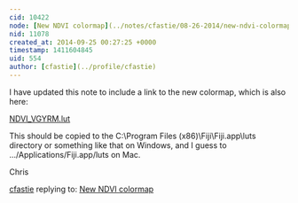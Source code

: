 ```yaml
---
cid: 10422
node: [New NDVI colormap](../notes/cfastie/08-26-2014/new-ndvi-colormap)
nid: 11078
created_at: 2014-09-25 00:27:25 +0000
timestamp: 1411604845
uid: 554
author: [cfastie](../profile/cfastie)
---
```


I have updated this note to include a link to the new colormap, which is also here:  

<a href="https://i.publiclab.org/system/images/photos/000/007/012/original/NDVI_VGYRM.lut"><i class="icon icon-file"></i> NDVI_VGYRM.lut</a>

This should be copied to the C:\Program Files (x86)\Fiji\Fiji.app\luts directory or something like that on Windows, and I guess to .../Applications/Fiji.app/luts on Mac.

Chris

[cfastie](../profile/cfastie) replying to: [New NDVI colormap](../notes/cfastie/08-26-2014/new-ndvi-colormap)

